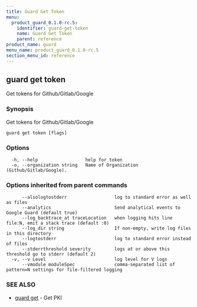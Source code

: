 ```yaml
---
title: Guard Get Token
menu:
  product_guard_0.1.0-rc.5:
    identifier: guard-get-token
    name: Guard Get Token
    parent: reference
product_name: guard
menu_name: product_guard_0.1.0-rc.5
section_menu_id: reference
---
```

## guard get token

Get tokens for Github/Gitlab/Google

### Synopsis

Get tokens for Github/Gitlab/Google

```
guard get token [flags]
```

### Options

```
  -h, --help                  help for token
  -o, --organization string   Name of Organization (Github/Gitlab/Google).
```

### Options inherited from parent commands

```
      --alsologtostderr                  log to standard error as well as files
      --analytics                        Send analytical events to Google Guard (default true)
      --log_backtrace_at traceLocation   when logging hits line file:N, emit a stack trace (default :0)
      --log_dir string                   If non-empty, write log files in this directory
      --logtostderr                      log to standard error instead of files
      --stderrthreshold severity         logs at or above this threshold go to stderr (default 2)
  -v, --v Level                          log level for V logs
      --vmodule moduleSpec               comma-separated list of pattern=N settings for file-filtered logging
```

### SEE ALSO

* [guard get](/docs/reference/guard_get.md)	 - Get PKI

